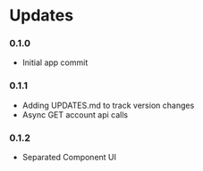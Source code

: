 Updates
=======

### 0.1.0
- Initial app commit

### 0.1.1
- Adding UPDATES.md to track version changes
- Async GET account api calls

### 0.1.2
- Separated Component UI

